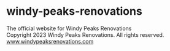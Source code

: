 # windy-peaks-renovations
The official website for Windy Peaks Renovations <br/>
Copyright 2023 Windy Peaks Renovations. All rights reserved. <br/>
<a href="https://edwinchacko75.github.io/windy-peaks-renovations/" target="_blank">www.windypeaksrenovations.com</a>
